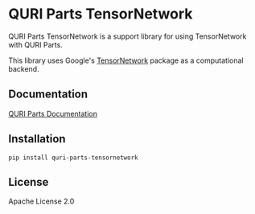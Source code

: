 # QURI Parts TensorNetwork

QURI Parts TensorNetwork is a support library for using TensorNetwork with QURI Parts.

This library uses Google's [TensorNetwork](https://tensornetwork.readthedocs.io/en/latest/) package as a computational backend.

## Documentation

[QURI Parts Documentation](https://quri-parts.qunasys.com)

## Installation

```
pip install quri-parts-tensornetwork
```

## License

Apache License 2.0
